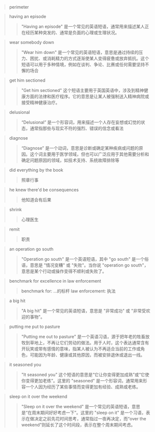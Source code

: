 > perimeter 
 
> having an episode
>>"Having an episode" 是一个常见的英语短语，通常用来描述某人正在经历某种突发的、通常是负面的心理或生理状况。

> wear somebody down
>>"Wear him down" 是一个常见的英语短语，意思是通过持续的压力、困扰、或消耗精力的方式逐渐使某人变得疲惫或放弃抵抗。这个短语可以用于多种情境，例如在谈判、争论、比赛或任何需要坚持不懈的场合

>get him sectioned
> >"Get him sectioned" 这个短语主要用于英国英语中，涉及到精神健康方面的法律和医疗程序。它的意思是让某人被强制送入精神病院或接受精神健康治疗。

>delusional
>>“Delusional” 是一个形容词，用来描述一个人存在妄想或幻觉的状态，通常指那些与现实不符的强烈、错误的信念或看法

>diagnose
>>“Diagnose” 是一个动词，意思是诊断或确定某种疾病或问题的原因。这个词主要用于医学领域，但也可以广泛应用于其他需要分析和确定问题原因的领域，如技术支持、系统故障排除等

>did everything by the book
>> 照章行事

>he knew there'd be consequences 
> > 他知道会有后果

> shrink
> > 心理医生

> remit
>> 职责
 
> an operation go south
> > "Operation go south" 是一个英语短语，其中 "go south" 是一个俗语，意思是 "情况变糟" 或 "失败"。当你说 "operation go south"，意思是某个行动或操作变得不顺利或失败了。

> benchmark for excellence in law enforcement
> >benchmark for: ...的标杆  law enforcement: 执法

> a  big hit
> >"A big hit" 是一个常见的英语短语，意思是 "非常成功" 或 "非常受欢迎的事物"。

> putting me put to pasture
> > "Putting me out to pasture" 是一个英语习语，源于把年老的牲畜放牧到草地上，不再让它们劳动的做法。用于人时，这个表达通常含有开玩笑或带有感情的意味，指某人被认为不再适合当前的工作或角色，可能因为年龄、健康或其他原因，而被安排退休或退出一线。

> it seasoned you
> >"It seasoned you" 这个短语的意思是“它让你变得更加成熟”或“它使你变得更加老练”。这里的 "seasoned" 是一个形容词，通常用来形容一个人因为经历了某些事情而变得更加有经验、成熟或老练。

> sleep on it over the weekend
> > "Sleep on it over the weekend" 是一个常见的英语短语，意思是“在周末期间好好考虑一下”。这里的 "sleep on it" 是一个习语，表示在做决定之前先花时间思考，通常指过一夜再决定，而“over the weekend”则延长了这个时间段，表示在整个周末期间考虑。